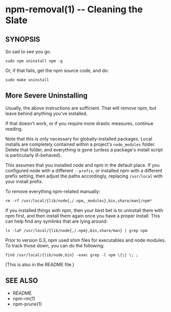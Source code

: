 npm-removal(1) -- Cleaning the Slate
====================================










<extoc></extoc>

## SYNOPSIS

So sad to see you go.

    sudo npm uninstall npm -g

Or, if that fails, get the npm source code, and do:

    sudo make uninstall

## More Severe Uninstalling

Usually, the above instructions are sufficient.  That will remove
npm, but leave behind anything you've installed.

If that doesn't work, or if you require more drastic measures,
continue reading.

Note that this is only necessary for globally-installed packages.  Local
installs are completely contained within a project's `node_modules`
folder.  Delete that folder, and everything is gone (unless a package's
install script is particularly ill-behaved).

This assumes that you installed node and npm in the default place.  If
you configured node with a different `--prefix`, or installed npm with a
different prefix setting, then adjust the paths accordingly, replacing
`/usr/local` with your install prefix.

To remove everything npm-related manually:

    rm -rf /usr/local/{lib/node{,/.npm,_modules},bin,share/man}/npm*

If you installed things *with* npm, then your best bet is to uninstall
them with npm first, and then install them again once you have a
proper install.  This can help find any symlinks that are lying
around:

    ls -laF /usr/local/{lib/node{,/.npm},bin,share/man} | grep npm

Prior to version 0.3, npm used shim files for executables and node
modules.  To track those down, you can do the following:

    find /usr/local/{lib/node,bin} -exec grep -l npm \{\} \; ;

(This is also in the README file.)

## SEE ALSO

* README
* npm-rm(1)
* npm-prune(1)
